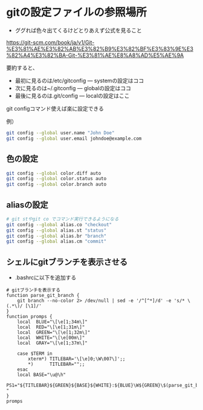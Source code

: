 # gitの設定ファイルの参照場所

- ググれば色々出てくるけどとりあえず公式を見ること

https://git-scm.com/book/ja/v1/Git-%E3%81%AE%E3%82%AB%E3%82%B9%E3%82%BF%E3%83%9E%E3%82%A4%E3%82%BA-Git-%E3%81%AE%E8%A8%AD%E5%AE%9A

要約すると、

- 最初に見るのは/etc/gitconfig
    — systemの設定はココ
- 次に見るのは~/.gitconfig
    — globalの設定はココ
- 最後に見るのは.git/config
    — localの設定はここ

git configコマンド使えば楽に設定できる

例）

```bash
git config --global user.name "John Doe"
git config --global user.email johndoe@example.com
```

## 色の設定

```bash
git config --global color.diff auto
git config --global color.status auto
git config --global color.branch auto
```

## aliasの設定

```bash
# git stやgit co でコマンド実行できるようになる
git config --global alias.co "checkout"
git config --global alias.st "status"
git config --global alias.br "branch"
git config --global alias.cm "commit"
```

## シェルにgitブランチを表示させる
- .bashrcに以下を追加する

```bash:.bashrc
# gitブランチを表示する
function parse_git_branch {
    git branch --no-color 2> /dev/null | sed -e '/^[^*]/d' -e 's/* \(.*\)/ [\1]/'
}
function promps {
    local  BLUE="\[\e[1;34m\]"
    local  RED="\[\e[1;31m\]"
    local  GREEN="\[\e[1;32m\]"
    local  WHITE="\[\e[00m\]"
    local  GRAY="\[\e[1;37m\]"

    case $TERM in
        xterm*) TITLEBAR='\[\e]0;\W\007\]';;
        *)      TITLEBAR="";;
    esac
    local BASE="\u@\h"
    PS1="${TITLEBAR}${GREEN}${BASE}${WHITE}:${BLUE}\W${GREEN}\$(parse_git_branch)${BLUE}\$${WHITE} "
}
promps
```